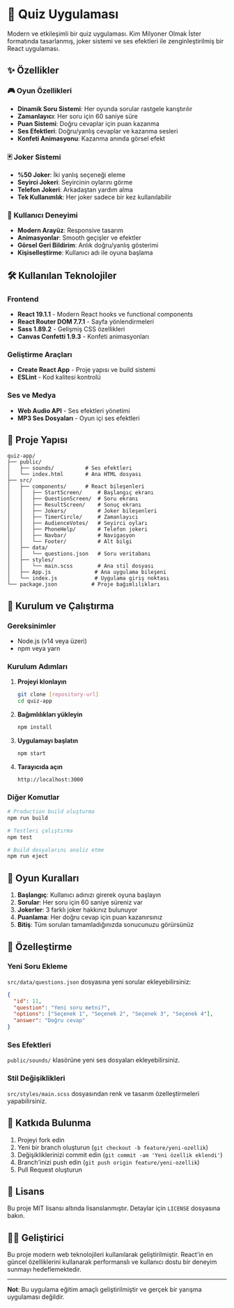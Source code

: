 # 🎯 Quiz Uygulaması

Modern ve etkileşimli bir quiz uygulaması. Kim Milyoner Olmak İster formatında tasarlanmış, joker sistemi ve ses efektleri ile zenginleştirilmiş bir React uygulaması.

## ✨ Özellikler

### 🎮 Oyun Özellikleri

- **Dinamik Soru Sistemi**: Her oyunda sorular rastgele karıştırılır
- **Zamanlayıcı**: Her soru için 60 saniye süre
- **Puan Sistemi**: Doğru cevaplar için puan kazanma
- **Ses Efektleri**: Doğru/yanlış cevaplar ve kazanma sesleri
- **Konfeti Animasyonu**: Kazanma anında görsel efekt

### 🃏 Joker Sistemi

- **%50 Joker**: İki yanlış seçeneği eleme
- **Seyirci Jokeri**: Seyircinin oylarını görme
- **Telefon Jokeri**: Arkadaştan yardım alma
- **Tek Kullanımlık**: Her joker sadece bir kez kullanılabilir

### 🎨 Kullanıcı Deneyimi

- **Modern Arayüz**: Responsive tasarım
- **Animasyonlar**: Smooth geçişler ve efektler
- **Görsel Geri Bildirim**: Anlık doğru/yanlış gösterimi
- **Kişiselleştirme**: Kullanıcı adı ile oyuna başlama

## 🛠️ Kullanılan Teknolojiler

### Frontend

- **React 19.1.1** - Modern React hooks ve functional components
- **React Router DOM 7.7.1** - Sayfa yönlendirmeleri
- **Sass 1.89.2** - Gelişmiş CSS özellikleri
- **Canvas Confetti 1.9.3** - Konfeti animasyonları

### Geliştirme Araçları

- **Create React App** - Proje yapısı ve build sistemi
- **ESLint** - Kod kalitesi kontrolü

### Ses ve Medya

- **Web Audio API** - Ses efektleri yönetimi
- **MP3 Ses Dosyaları** - Oyun içi ses efektleri

## 📁 Proje Yapısı

```
quiz-app/
├── public/
│   ├── sounds/          # Ses efektleri
│   └── index.html       # Ana HTML dosyası
├── src/
│   ├── components/      # React bileşenleri
│   │   ├── StartScreen/     # Başlangıç ekranı
│   │   ├── QuestionScreen/  # Soru ekranı
│   │   ├── ResultScreen/    # Sonuç ekranı
│   │   ├── Jokers/          # Joker bileşenleri
│   │   ├── TimerCircle/     # Zamanlayıcı
│   │   ├── AudienceVotes/   # Seyirci oyları
│   │   ├── PhoneHelp/       # Telefon jokeri
│   │   ├── Navbar/          # Navigasyon
│   │   └── Footer/          # Alt bilgi
│   ├── data/
│   │   └── questions.json   # Soru veritabanı
│   ├── styles/
│   │   └── main.scss        # Ana stil dosyası
│   ├── App.js              # Ana uygulama bileşeni
│   └── index.js            # Uygulama giriş noktası
└── package.json           # Proje bağımlılıkları
```

## 🚀 Kurulum ve Çalıştırma

### Gereksinimler

- Node.js (v14 veya üzeri)
- npm veya yarn

### Kurulum Adımları

1. **Projeyi klonlayın**

   ```bash
   git clone [repository-url]
   cd quiz-app
   ```

2. **Bağımlılıkları yükleyin**

   ```bash
   npm install
   ```

3. **Uygulamayı başlatın**

   ```bash
   npm start
   ```

4. **Tarayıcıda açın**
   ```
   http://localhost:3000
   ```

### Diğer Komutlar

```bash
# Production build oluşturma
npm run build

# Testleri çalıştırma
npm test

# Build dosyalarını analiz etme
npm run eject
```

## 🎯 Oyun Kuralları

1. **Başlangıç**: Kullanıcı adınızı girerek oyuna başlayın
2. **Sorular**: Her soru için 60 saniye süreniz var
3. **Jokerler**: 3 farklı joker hakkınız bulunuyor
4. **Puanlama**: Her doğru cevap için puan kazanırsınız
5. **Bitiş**: Tüm soruları tamamladığınızda sonucunuzu görürsünüz

## 🎨 Özelleştirme

### Yeni Soru Ekleme

`src/data/questions.json` dosyasına yeni sorular ekleyebilirsiniz:

```json
{
  "id": 11,
  "question": "Yeni soru metni?",
  "options": ["Seçenek 1", "Seçenek 2", "Seçenek 3", "Seçenek 4"],
  "answer": "Doğru cevap"
}
```

### Ses Efektleri

`public/sounds/` klasörüne yeni ses dosyaları ekleyebilirsiniz.

### Stil Değişiklikleri

`src/styles/main.scss` dosyasından renk ve tasarım özelleştirmeleri yapabilirsiniz.

## 🤝 Katkıda Bulunma

1. Projeyi fork edin
2. Yeni bir branch oluşturun (`git checkout -b feature/yeni-ozellik`)
3. Değişikliklerinizi commit edin (`git commit -am 'Yeni özellik eklendi'`)
4. Branch'inizi push edin (`git push origin feature/yeni-ozellik`)
5. Pull Request oluşturun

## 📝 Lisans

Bu proje MIT lisansı altında lisanslanmıştır. Detaylar için `LICENSE` dosyasına bakın.

## 👨‍💻 Geliştirici

Bu proje modern web teknolojileri kullanılarak geliştirilmiştir. React'in en güncel özelliklerini kullanarak performanslı ve kullanıcı dostu bir deneyim sunmayı hedeflemektedir.

---

**Not**: Bu uygulama eğitim amaçlı geliştirilmiştir ve gerçek bir yarışma uygulaması değildir.
